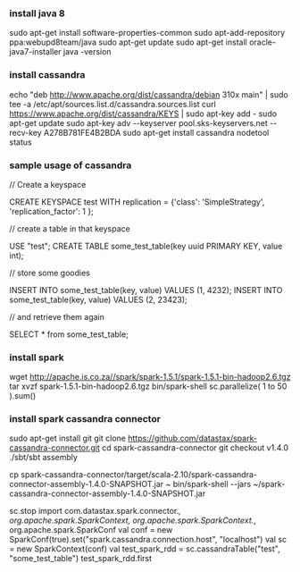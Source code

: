 ### install java 8
sudo apt-get install software-properties-common
sudo apt-add-repository ppa:webupd8team/java
sudo apt-get update
sudo apt-get install oracle-java7-installer
java -version

### install cassandra
echo "deb http://www.apache.org/dist/cassandra/debian 310x main" | sudo tee -a /etc/apt/sources.list.d/cassandra.sources.list 
curl https://www.apache.org/dist/cassandra/KEYS | sudo apt-key add - 
sudo apt-get update 
sudo apt-key adv --keyserver pool.sks-keyservers.net --recv-key A278B781FE4B2BDA 
sudo apt-get install cassandra 
nodetool status

### sample usage of cassandra
// Create a keyspace

CREATE KEYSPACE test WITH replication = {'class': 'SimpleStrategy', 'replication_factor': 1 };

// create a table in that keyspace 

USE "test";
CREATE TABLE some_test_table(key uuid PRIMARY KEY, value int);

// store some goodies

INSERT INTO some_test_table(key, value) VALUES (1, 4232);
INSERT INTO some_test_table(key, value) VALUES (2, 23423);

// and retrieve them again

SELECT * from some_test_table;

### install spark
wget http://apache.is.co.za//spark/spark-1.5.1/spark-1.5.1-bin-hadoop2.6.tgz
tar xvzf spark-1.5.1-bin-hadoop2.6.tgz
bin/spark-shell
sc.parallelize( 1 to 50 ).sum()

### install spark cassandra connector
sudo apt-get install git
git clone https://github.com/datastax/spark-cassandra-connector.git
cd spark-cassandra-connector
git checkout v1.4.0
./sbt/sbt assembly

cp spark-cassandra-connector/target/scala-2.10/spark-cassandra-connector-assembly-1.4.0-SNAPSHOT.jar ~
bin/spark-shell --jars ~/spark-cassandra-connector-assembly-1.4.0-SNAPSHOT.jar

sc.stop
import com.datastax.spark.connector._, org.apache.spark.SparkContext, org.apache.spark.SparkContext._, org.apache.spark.SparkConf
val conf = new SparkConf(true).set("spark.cassandra.connection.host", "localhost")
val sc = new SparkContext(conf)
val test_spark_rdd = sc.cassandraTable("test", "some_test_table")
test_spark_rdd.first
